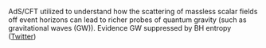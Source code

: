 
AdS/CFT utilized to understand how the scattering of massless scalar fields off event horizons can lead to richer probes of quantum gravity (such as gravitational waves (GW)). Evidence GW suppressed by BH entropy ([Twitter](https://twitter.com/JoshuahHeath/status/1280550087995928584))
